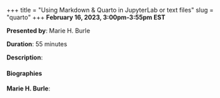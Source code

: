 +++
title = "Using Markdown & Quarto in JupyterLab or text files"
slug = "quarto"
+++
**February 16, 2023, 3:00pm-3:55pm EST**

**Presented by**: Marie H. Burle

**Duration**: 55 minutes

**Description**:

#### Biographies

**Marie H. Burle**:

<!-- {{< vimeo 690948795 >}} -->
<!-- <br> -->

<!-- - [Watch this session on Vimeo](https://vimeo.com/690948795) -->
